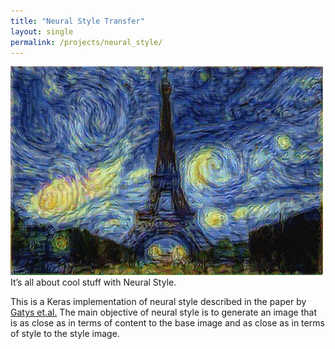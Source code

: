 ```yaml
---
title: "Neural Style Transfer"
layout: single
permalink: /projects/neural_style/
---
```

![style_transfer](/assets/images/neural_style.gif)
It’s all about cool stuff with Neural Style.

This is a Keras implementation of neural style described in the paper by [Gatys et.al.](https://arxiv.org/abs/1508.06576) The main objective of neural style is to generate an image that is as close as in terms of content to the base image and as close as in terms of style to the style image.
